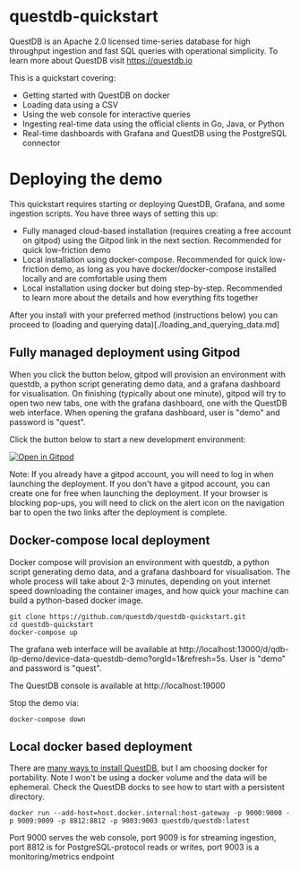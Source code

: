 # questdb-quickstart

QuestDB is an Apache 2.0 licensed time-series database for high throughput ingestion and fast SQL queries with operational simplicity. To learn more about QuestDB visit https://questdb.io

 This is a quickstart covering:

* Getting started with QuestDB on docker
* Loading data using a CSV
* Using the web console for interactive queries
* Ingesting real-time data using the official clients in Go, Java, or Python
* Real-time dashboards with Grafana and QuestDB using the PostgreSQL connector

# Deploying the demo

This quickstart requires starting or deploying QuestDB, Grafana, and some ingestion scripts. You have three ways of setting this up:

* Fully managed cloud-based installation (requires creating a free account on gitpod) using the Gitpod link in the next section. Recommended for quick low-friction demo
* Local installation using docker-compose. Recommended for quick low-friction demo, as long as you have docker/docker-compose installed locally and are comfortable using them
* Local installation using docker but doing step-by-step. Recommended to learn more about the details and how everything fits together


After you install with your preferred method (instructions below) you can proceed to (loading and querying data)[./loading_and_querying_data.md]

## Fully managed deployment using Gitpod

When you click the button below, gitpod will provision an environment with questdb, a python script generating demo data,
and a grafana dashboard for visualisation. On finishing (typically about one minute), gitpod will try to open two new
tabs, one with the grafana dashboard, one with the QuestDB web interface. When opening the grafana dashboard,
user is "demo" and password is "quest".

Click the button below to start a new development environment:

[![Open in Gitpod](https://gitpod.io/button/open-in-gitpod.svg)](https://gitpod.io/#https://github.com/questdb/questdb-quickstart)

Note: If you already have a gitpod account, you will need to log in when launching the deployment. If you don't have a gitpod
account, you can create one for free when launching the deployment. If your browser is blocking pop-ups, you will
need to click on the alert icon on the navigation bar to open the two links after the deployment is complete.

## Docker-compose local deployment

Docker compose will provision an environment with questdb, a python script generating demo data,
and a grafana dashboard for visualisation. The whole process will take about 2-3 minutes, depending on yout internet speed
downloading the container images, and how quick your machine can build a python-based docker image.

```
git clone https://github.com/questdb/questdb-quickstart.git
cd questdb-quickstart
docker-compose up
```

The grafana web interface will be available at http://localhost:13000/d/qdb-ilp-demo/device-data-questdb-demo?orgId=1&refresh=5s.
User is "demo" and password is "quest".

The QuestDB console is available at http://localhost:19000

Stop the demo via:

```
docker-compose down
```

## Local docker based deployment

There are [many ways to install QuestDB](https://questdb.io/docs/get-started/docker/), but I am choosing docker for portability. Note I won't be using a docker volume and the data will be ephemeral. Check the QuestDB docks to see how to start with a persistent directory.

```docker run --add-host=host.docker.internal:host-gateway -p 9000:9000 -p 9009:9009 -p 8812:8812 -p 9003:9003 questdb/questdb:latest```

Port 9000 serves the web console, port 9009 is for streaming ingestion, port 8812 is for PostgreSQL-protocol reads or writes, port 9003 is a monitoring/metrics endpoint



